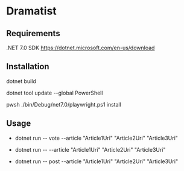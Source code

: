 # Dramatist

## Requirements

.NET 7.0 SDK
https://dotnet.microsoft.com/en-us/download

## Installation

dotnet build

dotnet tool update --global PowerShell

pwsh ./bin/Debug/net7.0/playwright.ps1 install

## Usage

- dotnet run -- vote --article "Article1Uri" "Article2Uri" "Article3Uri"
- dotnet run -- --article "Article1Uri" "Article2Uri" "Article3Uri"

- dotnet run -- post --article "Article1Uri" "Article2Uri" "Article3Uri"